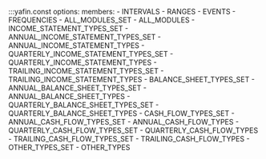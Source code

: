 :::yafin.const
    options:
        members:
        - INTERVALS
        - RANGES
        - EVENTS
        - FREQUENCIES
        - ALL_MODULES_SET
        - ALL_MODULES
        - INCOME_STATEMENT_TYPES_SET
        - ANNUAL_INCOME_STATEMENT_TYPES_SET
        - ANNUAL_INCOME_STATEMENT_TYPES
        - QUARTERLY_INCOME_STATEMENT_TYPES_SET
        - QUARTERLY_INCOME_STATEMENT_TYPES
        - TRAILING_INCOME_STATEMENT_TYPES_SET
        - TRAILING_INCOME_STATEMENT_TYPES
        - BALANCE_SHEET_TYPES_SET
        - ANNUAL_BALANCE_SHEET_TYPES_SET
        - ANNUAL_BALANCE_SHEET_TYPES
        - QUARTERLY_BALANCE_SHEET_TYPES_SET
        - QUARTERLY_BALANCE_SHEET_TYPES
        - CASH_FLOW_TYPES_SET
        - ANNUAL_CASH_FLOW_TYPES_SET
        - ANNUAL_CASH_FLOW_TYPES
        - QUARTERLY_CASH_FLOW_TYPES_SET
        - QUARTERLY_CASH_FLOW_TYPES
        - TRAILING_CASH_FLOW_TYPES_SET
        - TRAILING_CASH_FLOW_TYPES
        - OTHER_TYPES_SET
        - OTHER_TYPES
